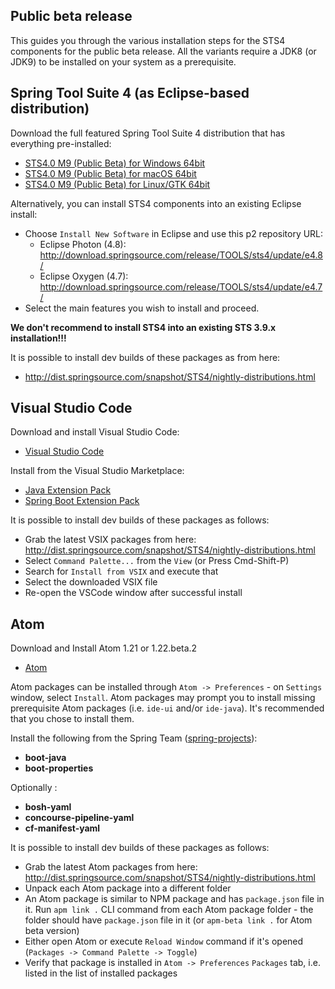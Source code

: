 ## Public beta release

This guides you through the various installation steps for the STS4 components for the public beta release. All the variants require a JDK8 (or JDK9) to be installed on your system as a prerequisite.

## Spring Tool Suite 4 (as Eclipse-based distribution)

Download the full featured Spring Tool Suite 4 distribution that has everything pre-installed:

* [STS4.0 M9 (Public Beta) for Windows 64bit](http://download.springsource.com/milestone/STS4/4.0.0.M9/dist/e4.8/spring-tool-suite-4-4.0.0.M9-e4.8.0-win32.win32.x86_64.zip)
* [STS4.0 M9 (Public Beta) for macOS 64bit](http://download.springsource.com/milestone/STS4/4.0.0.M9/dist/e4.8/spring-tool-suite-4-4.0.0.M9-e4.8.0-macosx.cocoa.x86_64.dmg)
* [STS4.0 M9 (Public Beta) for Linux/GTK 64bit](http://download.springsource.com/milestone/STS4/4.0.0.M9/dist/e4.8/spring-tool-suite-4-4.0.0.M9-e4.8.0-linux.gtk.x86_64.tar.gz)

Alternatively, you can install STS4 components into an existing Eclipse install:

* Choose `Install New Software` in Eclipse and use this p2 repository URL:
  * Eclipse Photon (4.8): http://download.springsource.com/release/TOOLS/sts4/update/e4.8/
  * Eclipse Oxygen (4.7): http://download.springsource.com/release/TOOLS/sts4/update/e4.7/
* Select the main features you wish to install and proceed.

**We don't recommend to install STS4 into an existing STS 3.9.x installation!!!**

It is possible to install dev builds of these packages as from here:
* http://dist.springsource.com/snapshot/STS4/nightly-distributions.html

## Visual Studio Code

Download and install Visual Studio Code:

* [Visual Studio Code](https://code.visualstudio.com/)

Install from the Visual Studio Marketplace:
* [Java Extension Pack](https://marketplace.visualstudio.com/items?itemName=vscjava.vscode-java-pack)
* [Spring Boot Extension Pack](https://marketplace.visualstudio.com/items?itemName=Pivotal.vscode-boot-dev-pack)

It is possible to install dev builds of these packages as follows:
* Grab the latest VSIX packages from here: http://dist.springsource.com/snapshot/STS4/nightly-distributions.html
* Select `Command Palette...` from the `View` (or Press Cmd-Shift-P)
* Search for `Install from VSIX` and execute that
* Select the downloaded VSIX file
* Re-open the VSCode window after successful install

## Atom

Download and Install Atom 1.21 or 1.22.beta.2
* [Atom](http://atom.io)

Atom packages can be installed through `Atom -> Preferences` - on `Settings` window, select `Install`. Atom packages may prompt you to install missing prerequisite Atom packages (i.e. `ide-ui` and/or `ide-java`). It's recommended that you chose to install them.

Install the following from the Spring Team ([spring-projects](https://github.com/spring-projects)):
- **boot-java**
- **boot-properties**

Optionally :
- **bosh-yaml**
- **concourse-pipeline-yaml**
- **cf-manifest-yaml**

It is possible to install dev builds of these packages as follows:
* Grab the latest Atom packages from here: http://dist.springsource.com/snapshot/STS4/nightly-distributions.html
* Unpack each Atom package into a different folder
* An Atom package is similar to NPM package and has `package.json` file in it. Run `apm link .` CLI command from each Atom package folder - the folder should have `package.json` file in it (or `apm-beta link .` for Atom beta version)
* Either open Atom or execute `Reload Window` command if it's opened (`Packages -> Command Palette -> Toggle`)
* Verify that package is installed in `Atom -> Preferences` `Packages` tab, i.e. listed in the list of installed packages
